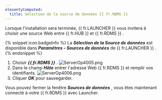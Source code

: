 ```yaml
---
eleventyComputed:
  title: Sélection de la source de données {{ fr.RDMS }}
---
```

Lorsque l&apos;installation sera terminée, {{ fr.LAUNCHER }} vous invitera à choisir une source Web entre {{ fr.HUB }} et {{ fr.RDMS }} .  

{% snippet icon.badgeInfo %} 
La ***Sélection de la Source de données*** est disponible dans ***Paramètres - Sources de données*** de {{ fr.LAUNCHER }} . 
{% endsnippet %} 
 
1. Choisir ***{{ fr.RDMS }}*** . 
![ServerOp4005.png](/img/fr/server/ServerOp4005.png) 
1. Dans le champ ***Hôte*** entrer l&apos;adresse Web {{ fr.RDMS }} et remplir vos identifiants. 
![ServerOp4006.png](/img/fr/server/ServerOp4006.png) 
1. Cliquer ***OK*** pour sauvegarder.  

Vous pouvez fermer la fenêtre ***Sources de données*** , vous êtes maintenant connecté à votre {{ fr.RDMS }} avec Launcher. 

